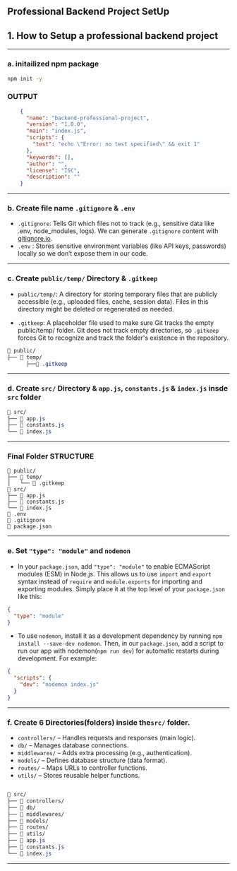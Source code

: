 ## Professional Backend Project SetUp

## 1. How to Setup a professional backend project
---
### a. initailized npm package
```bash
npm init -y
```

### OUTPUT
```json
    {
      "name": "backend-professional-project",
      "version": "1.0.0",
      "main": "index.js",
      "scripts": {
        "test": "echo \"Error: no test specified\" && exit 1"
      },
      "keywords": [],
      "author": "",
      "license": "ISC",
      "description": ""
    }
```
---
### b. Create file name `.gitignore` & `.env`
- `.gitignore`: Tells Git which files not to track (e.g., sensitive data like .env, node_modules, logs). We can generate `.gitignore` content with [gitignore.io](https://www.toptal.com/developers/gitignore).
- `.env` : Stores sensitive environment variables (like API keys, passwords) locally so we don’t expose them in our code.

---

### c. Create `public/temp/` Directory & `.gitkeep`
- `public/temp/`: A directory for storing temporary files that are publicly accessible (e.g., uploaded files, cache, session data). Files in this directory might be deleted or regenerated as needed.

- `.gitkeep`: A placeholder file used to make sure Git tracks the empty public/temp/ folder. Git does not track empty directories, so `.gitkeep` forces Git to recognize and track the folder's existence in the repository.

```css
📁 public/
├── 📁 temp/
      ├──📄 .gitkeep
```

---

### d. Create `src/` Directory & `app.js`, `constants.js` & `index.js` insde `src` folder

```css
📁 src/
├── 📄 app.js
├── 📄 constants.js
└── 📄 index.js

```
---

### Final Folder STRUCTURE
```pqsql
📁 public/
├── 📁 temp/
│   └── 📄 .gitkeep
📁 src/
├── 📄 app.js
├── 📄 constants.js
└── 📄 index.js
📄 .env
📄 .gitignore
📄 package.json
```

---

### e. Set `"type": "module"` and `nodemon`

- In your `package.json`, add `"type": "module"` to enable ECMAScript modules (ESM) in Node.js. This allows us to use `import` and `export` syntax instead of `require` and `module.exports` for importing and exporting modules. Simply place it at the top level of your `package.json` like this:

```json
{
  "type": "module"
}
```

- To use `nodemon`, install it as a development dependency by running `npm install --save-dev nodemon`. Then, in our `package.json`, add a script to run our app with nodemon(`npm run dev`) for automatic restarts during development. For example:

```json
{
  "scripts": {
    "dev": "nodemon index.js"
  }
}

```
---
### f. Create 6 Directories(folders) inside the`src/` folder.
- `controllers/` – Handles requests and responses (main logic).
- `db/` – Manages database connections.
- `middlewares/` – Adds extra processing (e.g., authentication).
- `models/` – Defines database structure (data format).
- `routes/` – Maps URLs to controller functions.
- `utils/` – Stores reusable helper functions.

```css

📁 src/
├── 📁 controllers/
├── 📁 db/
├── 📁 middlewares/
├── 📁 models/
├── 📁 routes/
├── 📁 utils/
├── 📄 app.js
├── 📄 constants.js
└── 📄 index.js

```
---